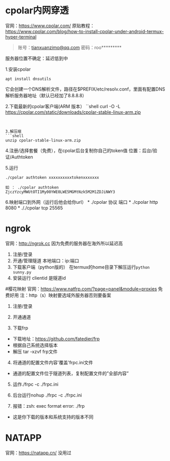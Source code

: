# cpolar内网穿透

官网：https://www.cpolar.com/
原贴教程：https://www.cpolar.com/blog/how-to-install-cpolar-under-android-termux-hyper-terminal  

> 账号：tianxuanzimo@qq.com
> 密码：roo*********
>
服务器位置不确定：延迟低到中

1.安装cpolar
```shell
apt install dnsutils
```
它会创建一个DNS解析文件，路径在$PREFIX/etc/resolv.conf，里面有配置DNS解析服务器地址（默认已经加了8.8.8.8）

2.下载最新的cpolar客户端(ARM 版本）
``shell
curl -O -L https://cpolar.com/static/downloads/cpolar-stable-linux-arm.zip
```


3.解压缩
```shell
unzip cpolar-stable-linux-arm.zip
```

4.注册/选择套餐（免费），在cpolar后台复制你自己的token值
位置：后台/验证/Authtoken

5.运行
```shell
./cpolar authtoken xxxxxxxxxxtokenxxxxxxx

如 ： ./cpolar authtoken ZjczYzcyMWUtOTI1My00YWE0LWE5MGMtNzk5M2M1ZDJiNWY3
```

6.映射端口到外网（运行后他会给你url）
     *  ./cpolar 协议 端口
        *  ./cpolar http 8080
        *  ././cpolar tcp 25565
   
   
# ngrok
官网：http://ngrok.cc
因为免费的服务器在海外所以延迟高
1. 注册/登录
2. 开通/管理隧道
本地端口：ip:端口
3. 下载客户端（python版的）
在termux的home目录下解压运行`python sunny.py`
4. 安装运行
clientid 是隧道id


#樱花映射
官网：https://www.natfrp.com/?page=panel&module=proxies
免费好用
注：http（s）映射要选域外服务器否则要备案

1. 注册/登录

2. 开通通道

3. 下载frp
* 下载地址：https://github.com/fatedier/frp
* 根据自己系统选择版本
* 解压 tar -xzvf frp文件

4. 将通道的配置文件内容'覆盖'frpc.ini文件
* 通道的配置文件位于隧道列表，复制配置文件的”全部内容”

5. 运作./frpc -c ./frpc.ini

6. 后台运行nohup ./frpc -c ./frpc.ini

7. 报错：zsh: exec format error: ./frp
* 这是你下载的版本和系统支持的版本不同


# NATAPP
官网：https://natapp.cn/
没用过
